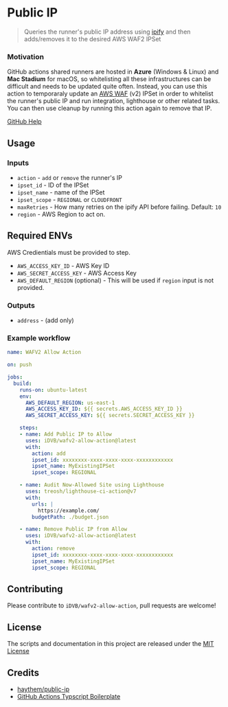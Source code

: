 # Public IP

> Queries the runner's public IP address using [ipify](https://www.ipify.org/) and then adds/removes it to the desired AWS WAF2 IPSet 

### Motivation
GitHub actions shared runners are hosted in **Azure** (Windows & Linux) and **Mac Stadium** for macOS, so whitelisting all these infrastructures can be difficult and needs to be updated quite often. Instead, you can use this action to temporaraly update an [AWS WAF](https://aws.amazon.com/waf/) (v2) IPSet in order to whitelist the runner's public IP and run integration, lighthouse or other related tasks. You can then use cleanup by running this action again to remove that IP.

[GitHub Help](https://help.github.com/en/actions/reference/virtual-environments-for-github-hosted-runners)

## Usage

### Inputs
* `action` - `add` or `remove` the runner's IP
* `ipset_id` - ID of the IPSet
* `ipset_name` - name of the IPSet
* `ipset_scope` - `REGIONAL` or `CLOUDFRONT`
* `maxRetries` - How many retries on the ipify API before failing. Default: `10`
* `region` - AWS Region to act on.

## Required ENVs
AWS Credientials must be provided to step.
* `AWS_ACCESS_KEY_ID` - AWS Key ID
* `AWS_SECRET_ACCESS_KEY` - AWS Access Key
* `AWS_DEFAULT_REGION` (optional) - This will be used if `region` input is not provided.


### Outputs
* `address` - (add only) 


### Example workflow
```yaml
name: WAFV2 Allow Action

on: push

jobs:
  build:
    runs-on: ubuntu-latest
    env:
      AWS_DEFAULT_REGION: us-east-1
      AWS_ACCESS_KEY_ID: ${{ secrets.AWS_ACCESS_KEY_ID }}
      AWS_SECRET_ACCESS_KEY: ${{ secrets.SECRET_ACCESS_KEY }}

    steps:
    - name: Add Public IP to Allow
      uses: iDVB/wafv2-allow-action@latest
      with:
        action: add
        ipset_id: xxxxxxxx-xxxx-xxxx-xxxx-xxxxxxxxxxxx
        ipset_name: MyExistingIPSet
        ipset_scope: REGIONAL

    - name: Audit Now-Allowed Site using Lighthouse
      uses: treosh/lighthouse-ci-action@v7
      with:
        urls: |
          https://example.com/
        budgetPath: ./budget.json

    - name: Remove Public IP from Allow
      uses: iDVB/wafv2-allow-action@latest
      with:
        action: remove
        ipset_id: xxxxxxxx-xxxx-xxxx-xxxx-xxxxxxxxxxxx
        ipset_name: MyExistingIPSet
        ipset_scope: REGIONAL
```

## Contributing
Please contribute to `iDVB/wafv2-allow-action`, pull requests are welcome!

## License
The scripts and documentation in this project are released under the [MIT License](LICENSE)

## Credits
* [haythem/public-ip](https://github.com/haythem/public-ip)
* [GitHub Actions Typscript Boilerplate](https://github.com/actions/typescript-action)